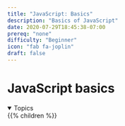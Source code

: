 ```yaml
---
title: "JavaScript: Basics"
description: "Basics of JavaScript"
date: 2020-07-29T18:45:38-07:00
prereq: "none"
difficulty: "Beginner"
icon: "fab fa-joplin"
draft: false
---
```


# JavaScript basics
<details open>
<summary>Topics</summary>
{{% children %}}
</details>
